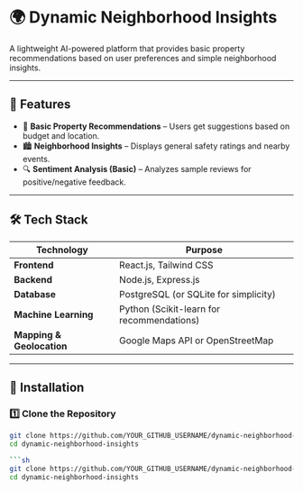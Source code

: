 # 🌍 Dynamic Neighborhood Insights

A lightweight AI-powered platform that provides basic property recommendations based on user preferences and simple neighborhood insights.

---

## 🚀 Features 
- 🏡 **Basic Property Recommendations** – Users get suggestions based on budget and location.
- 🏙 **Neighborhood Insights** – Displays general safety ratings and nearby events.
- 🔍 **Sentiment Analysis (Basic)** – Analyzes sample reviews for positive/negative feedback.

---

## 🛠 Tech Stack 
| **Technology**  | **Purpose** |
|-----------------|------------|
| **Frontend**    | React.js, Tailwind CSS |
| **Backend**     | Node.js, Express.js |
| **Database**    | PostgreSQL (or SQLite for simplicity) |
| **Machine Learning** | Python (Scikit-learn for recommendations) |
| **Mapping & Geolocation** | Google Maps API or OpenStreetMap |

---

## 📌 Installation

### **1️⃣ Clone the Repository**
```sh
git clone https://github.com/YOUR_GITHUB_USERNAME/dynamic-neighborhood-insights.git
cd dynamic-neighborhood-insights

```sh
git clone https://github.com/YOUR_GITHUB_USERNAME/dynamic-neighborhood-insights.git
cd dynamic-neighborhood-insights

